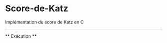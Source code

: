 # Score-de-Katz
Implémentation du score de Katz en C
*************************************

** Exécution **


